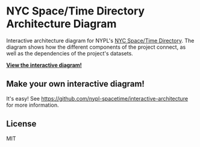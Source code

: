 # NYC Space/Time Directory Architecture Diagram

Interactive architecture diagram for NYPL's [NYC Space/Time Directory](http://spacetime.nypl.org/). The diagram shows how the different components of the project connect, as well as the dependencies of the project's datasets.

__[View the interactive diagram!](http://spacetime.nypl.org/architecture/)__

## Make your own interactive diagram!

It's easy! See https://github.com/nypl-spacetime/interactive-architecture for more information.

## License

MIT
